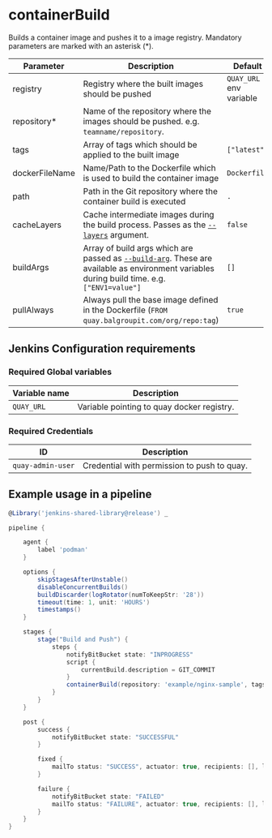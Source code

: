 # containerBuild

Builds a container image and pushes it to a image registry. Mandatory parameters are marked with an asterisk (*).

| Parameter | Description | Default |
|---|---|---|
| registry | Registry where the built images should be pushed | `QUAY_URL` env variable |
| repository* | Name of the repository where the images should be pushed. e.g. `teamname/repository`.  ||
| tags | Array of tags which should be applied to the built image | `["latest"]` |
| dockerFileName | Name/Path to the Dockerfile which is used to build the container image | `Dockerfile` |
| path | Path in the Git repository where the container build is executed | `.` |
| cacheLayers | Cache intermediate images during the build process. Passes as the [`--layers`](https://github.com/containers/libpod/blob/master/docs/source/markdown/podman-build.1.md) argument. | `false` |
| buildArgs | Array of build args which are passed as [`--build-arg`](https://github.com/containers/libpod/blob/master/docs/source/markdown/podman-build.1.md). These are available as environment variables during build time. e.g. `["ENV1=value"]` | `[]` |
| pullAlways | Always pull the base image defined in the Dockerfile (`FROM quay.balgroupit.com/org/repo:tag`) | `true` |


## Jenkins Configuration requirements

### Required Global variables 
| Variable name | Description | 
|---|---|
| `QUAY_URL` | Variable pointing to quay docker registry. |

### Required Credentials
| ID | Description |
|---|---|
| `quay-admin-user` | Credential with permission to push to quay. |


## Example usage in a pipeline

```groovy
@Library('jenkins-shared-library@release') _

pipeline {

    agent {
        label 'podman'
    }

    options {
        skipStagesAfterUnstable()
        disableConcurrentBuilds()
        buildDiscarder(logRotator(numToKeepStr: '28'))
        timeout(time: 1, unit: 'HOURS')
        timestamps()
    }

    stages {
        stage("Build and Push") {
            steps {
                notifyBitBucket state: "INPROGRESS"
                script {
                    currentBuild.description = GIT_COMMIT
                }
                containerBuild(repository: 'example/nginx-sample', tags: [GIT_COMMIT])
            }
        }
    }

    post {
        success {
            notifyBitBucket state: "SUCCESSFUL"
        }

        fixed {
            mailTo status: "SUCCESS", actuator: true, recipients: [], logExtract: true
        }

        failure {
            notifyBitBucket state: "FAILED"
            mailTo status: "FAILURE", actuator: true, recipients: [], logExtract: true
        }
    }
}

```